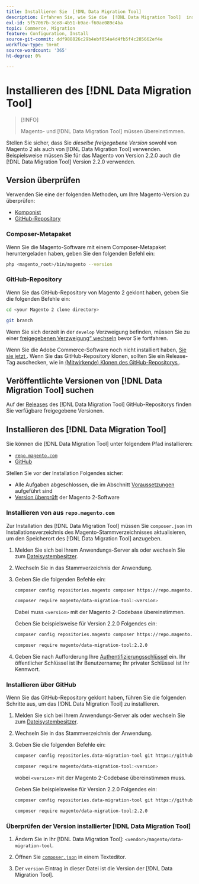 ```yaml
---
title: Installieren Sie  [!DNL Data Migration Tool]
description: Erfahren Sie, wie Sie die  [!DNL Data Migration Tool]  installieren, um Daten zwischen Magento 1 und Magento 2 zu übertragen.
exl-id: 5f57067b-3ce8-4b51-b9ae-f60ae089c4ba
topic: Commerce, Migration
feature: Configuration, Install
source-git-commit: ddf988826c29b4ebf054a4d4fb5f4c285662ef4e
workflow-type: tm+mt
source-wordcount: '365'
ht-degree: 0%

---
```


# Installieren des [!DNL Data Migration Tool]

>[!INFO]
>
>Magento- und [!DNL Data Migration Tool] müssen übereinstimmen.


Stellen Sie sicher, dass Sie *dieselbe freigegebene Version* sowohl von Magento 2 als auch von [!DNL Data Migration Tool] verwenden. Beispielsweise müssen Sie für das Magento von Version 2.2.0 auch die [!DNL Data Migration Tool] Version 2.2.0 verwenden.

## Version überprüfen

Verwenden Sie eine der folgenden Methoden, um Ihre Magento-Version zu überprüfen:

- [Komponist](#composer-metapackage)
- [GitHub-Repository](#github-repository)

### Composer-Metapaket

Wenn Sie die Magento-Software mit einem Composer-Metapaket heruntergeladen haben, geben Sie den folgenden Befehl ein:

```bash
php <magento_root>/bin/magento --version
```

### GitHub-Repository

Wenn Sie das GitHub-Repository von Magento 2 geklont haben, geben Sie die folgenden Befehle ein:

```bash
cd <your Magento 2 clone directory>
```

```bash
git branch
```

Wenn Sie sich derzeit in der `develop` Verzweigung befinden, müssen Sie zu einer [freigegebenen Verzweigung“ wechseln](https://developer.adobe.com/commerce/contributor/guides/install/change-version/) bevor Sie fortfahren.

Wenn Sie die Adobe Commerce-Software noch nicht installiert haben, [ Sie sie jetzt ](../../installation/prerequisites/commerce.md).
Wenn Sie das GitHub-Repository klonen, sollten Sie ein Release-Tag auschecken, wie in [(Mitwirkende) Klonen des GitHub-Repositorys ](https://developer.adobe.com/commerce/contributor/guides/install/clone-repository/).

## Veröffentlichte Versionen von [!DNL Data Migration Tool] suchen

Auf der [Releases](https://github.com/magento/data-migration-tool/releases) des [!DNL Data Migration Tool] GitHub-Repositorys finden Sie verfügbare freigegebene Versionen.

## Installieren des [!DNL Data Migration Tool]

Sie können die [!DNL Data Migration Tool] unter folgendem Pfad installieren:

- [`repo.magento.com`](#install-from-repomagentocom)
- [GitHub](#install-from-github)

Stellen Sie vor der Installation Folgendes sicher:

- Alle Aufgaben abgeschlossen, die im Abschnitt [Voraussetzungen](prerequisites.md) aufgeführt sind
- [Version überprüft](install.md#check-your-version) der Magento 2-Software

### Installieren von aus `repo.magento.com`

Zur Installation des [!DNL Data Migration Tool] müssen Sie `composer.json` im Installationsverzeichnis des Magento-Stammverzeichnisses aktualisieren, um den Speicherort des [!DNL Data Migration Tool] anzugeben.

1. Melden Sie sich bei Ihrem Anwendungs-Server als oder wechseln Sie zum [Dateisystembesitzer](../../installation/prerequisites/file-system/overview.md).
1. Wechseln Sie in das Stammverzeichnis der Anwendung.
1. Geben Sie die folgenden Befehle ein:

   ```bash
   composer config repositories.magento composer https://repo.magento.com
   ```

   ```bash
   composer require magento/data-migration-tool:<version>
   ```

   Dabei muss `<version>` mit der Magento 2-Codebase übereinstimmen.

   Geben Sie beispielsweise für Version 2.2.0 Folgendes ein:

   ```bash
   composer config repositories.magento composer https://repo.magento.com
   ```

   ```bash
   composer require magento/data-migration-tool:2.2.0
   ```

1. Geben Sie nach Aufforderung Ihre [Authentifizierungsschlüssel](../../installation/prerequisites/authentication-keys.md) ein. Ihr öffentlicher Schlüssel ist Ihr Benutzername; Ihr privater Schlüssel ist Ihr Kennwort.

### Installieren über GitHub

Wenn Sie das GitHub-Repository geklont haben, führen Sie die folgenden Schritte aus, um das [!DNL Data Migration Tool] zu installieren.

1. Melden Sie sich bei Ihrem Anwendungs-Server als oder wechseln Sie zum [Dateisystembesitzer](../../installation/prerequisites/file-system/overview.md).
1. Wechseln Sie in das Stammverzeichnis der Anwendung.
1. Geben Sie die folgenden Befehle ein:

   ```bash
   composer config repositories.data-migration-tool git https://github.com/magento/data-migration-tool
   ```

   ```bash
   composer require magento/data-migration-tool:<version>
   ```

   wobei `<version>` mit der Magento 2-Codebase übereinstimmen muss.

   Geben Sie beispielsweise für Version 2.2.0 Folgendes ein:

   ```bash
   composer config repositories.data-migration-tool git https://github.com/magento/data-migration-tool
   ```

   ```bash
   composer require magento/data-migration-tool:2.2.0
   ```

### Überprüfen der Version installierter [!DNL Data Migration Tool]

1. Ändern Sie in Ihr [!DNL Data Migration Tool]: `<vendor>/magento/data-migration-tool`.

1. Öffnen Sie [`composer.json`](https://github.com/magento/data-migration-tool/blob/2.4/composer.json) in einem Texteditor.

1. Der `version` Eintrag in dieser Datei ist die Version der [!DNL Data Migration Tool].

